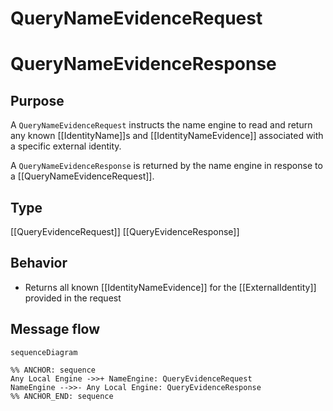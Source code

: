 <div class="message">

# QueryNameEvidenceRequest
# QueryNameEvidenceResponse

## Purpose

<!-- --8<-- [start:purpose] -->
A `QueryNameEvidenceRequest` instructs the name engine to read and return any known [[IdentityName]]s and [[IdentityNameEvidence]] associated with a specific external identity.

A `QueryNameEvidenceResponse` is returned by the name engine in response to a [[QueryNameEvidenceRequest]].
<!-- --8<-- [end:purpose] -->

## Type

<!-- --8<-- [start:type] -->
[[QueryEvidenceRequest]]
[[QueryEvidenceResponse]]
<!-- --8<-- [end:type] -->

## Behavior

<!-- --8<-- [start:behavior] -->
- Returns all known [[IdentityNameEvidence]] for the [[ExternalIdentity]] provided in the request
<!-- --8<-- [end:behavior] -->

## Message flow

<!-- --8<-- [start:messages] -->
```mermaid
sequenceDiagram

%% ANCHOR: sequence
Any Local Engine ->>+ NameEngine: QueryEvidenceRequest
NameEngine -->>- Any Local Engine: QueryEvidenceResponse
%% ANCHOR_END: sequence
```
<!-- --8<-- [end:messages] -->

</div>
